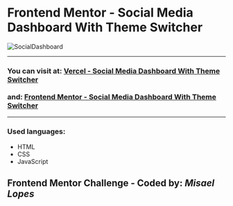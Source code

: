 # Frontend Mentor - Social Media Dashboard With Theme Switcher

![SocialDashboard](https://user-images.githubusercontent.com/66078558/129825870-c53faa5a-7f7c-498c-bcd9-a82b8a56f651.png)

<hr>
<h3>You can visit at: <a href="https://socialmediadashboard-phi.vercel.app/" target="_blank">Vercel - Social Media Dashboard With Theme Switcher</a>
<br><br> and: <a href="https://www.frontendmentor.io/solutions/social-media-dashboard-with-theme-switcher-html-css-javascript-PomHMSf9K" target="_blank">Frontend Mentor - Social Media Dashboard With Theme Switcher</a>
</h3>
<hr>
<h3>Used languages:</h3>
<ul>
  <li>HTML</li>
  <li>CSS</li>
  <li>JavaScript</li>
 </ul>
<h2> Frontend Mentor Challenge - Coded by: <em>Misael Lopes </em></h2>

